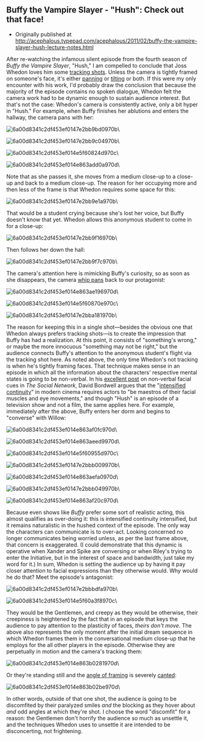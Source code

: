 ## Buffy the Vampire Slayer - "Hush": Check out that face!

 * Originally published at http://acephalous.typepad.com/acephalous/2011/02/buffy-the-vampire-slayer-hush-lecture-notes.html

After re-watching the infamous silent episode from the fourth season of *Buffy the Vampire Slayer*, "Hush," I am compelled to conclude that Joss Whedon loves him some [tracking shots](http://classes.yale.edu/film-analysis/htmfiles/cinematography.htm#23579).  Unless the camera is tightly framed on someone's face, it's either [panning](http://classes.yale.edu/film-analysis/htmfiles/cinematography.htm#23577) or [tilting](http://classes.yale.edu/film-analysis/htmfiles/cinematography.htm#23578) or both.  If this were my only encounter with his work, I'd probably draw the conclusion that because the majority of the episode contains no spoken dialogue, Whedon felt the camera work had to be dynamic enough to sustain audience interest.  But that's not the case: Whedon's camera is consistently active, only a bit hyper in "Hush."  For example, when Buffy finishes her ablutions and enters the hallway, the camera pans with her:

![6a00d8341c2df453ef0147e2bb9bd0970b](../../images/tv/buffy/hush/6a00d8341c2df453ef0147e2bb9bd0970b.jpg)\ 

![6a00d8341c2df453ef0147e2bb9c04970b](../../images/tv/buffy/hush/6a00d8341c2df453ef0147e2bb9c04970b.jpg)\ 

![6a00d8341c2df453ef014e5f60824d970c](../../images/tv/buffy/hush/6a00d8341c2df453ef014e5f60824d970c.jpg)\ 

![6a00d8341c2df453ef014e863add0a970d](../../images/tv/buffy/hush/6a00d8341c2df453ef014e863add0a970d.jpg)\ 

Note that as she passes it, she moves from a medium close-up to a close-up and back to a medium close-up.  The reason for her occupying more and then less of the frame is that Whedon requires some space for this:

![6a00d8341c2df453ef0147e2bb9e1a970b](../../images/tv/buffy/hush/6a00d8341c2df453ef0147e2bb9e1a970b.jpg)\ 

That would be a student crying because she's lost her voice, but Buffy doesn't know that yet.  Whedon allows this anonymous student to come in for a close-up:

![6a00d8341c2df453ef0147e2bb9f16970b](../../images/tv/buffy/hush/6a00d8341c2df453ef0147e2bb9f16970b.jpg)\ 

Then follows her down the hall:

![6a00d8341c2df453ef0147e2bb9f7c970b](../../images/tv/buffy/hush/6a00d8341c2df453ef0147e2bb9f7c970b.jpg)\ 

The camera's attention here is mimicking Buffy's curiosity, so as soon as she disappears, the camera [whip pans](http://classes.yale.edu/film-analysis/htmfiles/cinematography.htm#23580) back to our protagonist:

![6a00d8341c2df453ef014e863ae196970d](../../images/tv/buffy/hush/6a00d8341c2df453ef014e863ae196970d.jpg)\ 

![6a00d8341c2df453ef014e5f60870e970c](../../images/tv/buffy/hush/6a00d8341c2df453ef014e5f60870e970c.jpg)\ 

![6a00d8341c2df453ef0147e2bba181970b](../../images/tv/buffy/hush/6a00d8341c2df453ef0147e2bba181970b.jpg)\ 

The reason for keeping this in a single shot—besides the obvious one that Whedon always prefers tracking shots—is to create the impression that Buffy has had a realization.  At this point, it consists of "something's wrong," or maybe the more innocuous "something may not be right," but the audience connects Buffy's attention to the anonymous student's flight via the tracking shot here.
As noted above, the only time Whedon's not tracking is when he's tightly framing faces.  That technique makes sense in an episode in which all the information about the characters' respective mental states is going to be non-verbal.  In his [excellent post](http://www.davidbordwell.net/blog/?p=12186) on non-verbal facial cues in *The Social Network*, David Bordwell argues that the "[intensified continuity](http://www.davidbordwell.net/blog/?p=859)" in modern cinema requires actors to "be maestros of their facial muscles and eye movements," and though "Hush" is an episode of a television show and not a film, the same applies here.  For example, immediately after the above, Buffy enters her dorm and begins to "converse" with Willow:

![6a00d8341c2df453ef014e863af0fc970d](../../images/tv/buffy/hush/6a00d8341c2df453ef014e863af0fc970d.jpg)\ 

![6a00d8341c2df453ef014e863aeed9970d](../../images/tv/buffy/hush/6a00d8341c2df453ef014e863aeed9970d.jpg)\ 

![6a00d8341c2df453ef014e5f60955d970c](../../images/tv/buffy/hush/6a00d8341c2df453ef014e5f60955d970c.jpg)\ 

![6a00d8341c2df453ef0147e2bbb009970b](../../images/tv/buffy/hush/6a00d8341c2df453ef0147e2bbb009970b.jpg)\ 

![6a00d8341c2df453ef014e863aefa0970d](../../images/tv/buffy/hush/6a00d8341c2df453ef014e863aefa0970d.jpg)\ 

![6a00d8341c2df453ef0147e2bbb049970b](../../images/tv/buffy/hush/6a00d8341c2df453ef0147e2bbb049970b.jpg)\ 

![6a00d8341c2df453ef014e863af20c970d](../../images/tv/buffy/hush/6a00d8341c2df453ef014e863af20c970d.jpg)\ 

Because even shows like *Buffy* prefer some sort of realistic acting, this almost qualifies as over-doing it: this is intensified continuity intensified, but it remains naturalistic in the hushed context of the episode.  The only way the characters can communicate is to over-act.  Looking concerned no longer communicates being worried unless, as per the last frame above, that concern is exaggerated.  (I could demonstrate that this dynamic is operative when Xander and  Spike are conversing or when Riley's trying to enter the Initiative, but  in the interest of space and bandwidth, just take my word for it.)  In sum, Whedon is setting the audience up by having it pay closer attention to facial expressions than they otherwise would.  Why would he do that?  Meet the episode's antagonist:

![6a00d8341c2df453ef0147e2bbbdfa970b](../../images/tv/buffy/hush/6a00d8341c2df453ef0147e2bbbdfa970b.jpg)\ 

![6a00d8341c2df453ef014e5f60a3f8970c](../../images/tv/buffy/hush/6a00d8341c2df453ef014e5f60a3f8970c.jpg)\ 

They would be the Gentlemen, and creepy as they would be otherwise, their creepiness is heightened by the fact that in an episode that keys the audience to pay attention to the plasticity of faces, *theirs don't move*.  The above also represents the only moment after the initial dream sequence in which Whedon frames them in the conversational medium close-up that he employs for the all other players in the episode.  Otherwise they are perpetually in motion and the camera's tracking them:

![6a00d8341c2df453ef014e863b0281970d](../../images/tv/buffy/hush/6a00d8341c2df453ef014e863b0281970d.jpg)\ 

Or they're standing still and the [angle of framing](http://classes.yale.edu/film-analysis/htmfiles/cinematography.htm#48004) is severely [canted](http://classes.yale.edu/film-analysis/htmfiles/cinematography.htm#48012):

![6a00d8341c2df453ef014e863b02be970d](../../images/tv/buffy/hush/6a00d8341c2df453ef014e863b02be970d.jpg)\ 

In other words, outside of that one shot, the audience is going to be discomfited by their paralyzed smiles *and* the blocking as they hover about *and* odd angles at which they're shot.  I choose the word "discomfit" for a reason: the Gentlemen don't horrify the audience so much as unsettle it, and the techniques Whedon uses to unsettle it are intended to be disconcerting, not frightening.

